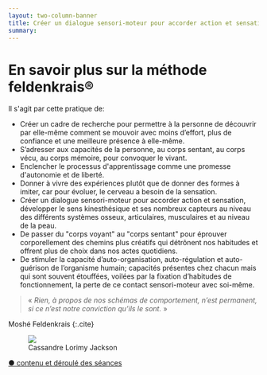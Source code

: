 ```yaml
---
layout: two-column-banner
title: Créer un dialogue sensori-moteur pour accorder action et sensation
summary: 
---
```

# En savoir plus sur la méthode feldenkrais<span class="registered">&reg;</span>

Il s'agit par cette pratique de:
<ul>
<li>Créer un cadre de recherche pour permettre à la personne de découvrir par elle-même comment se mouvoir avec moins d’effort, plus de confiance et une meilleure présence à elle-même.</li>

<li>S’adresser aux capacités de la personne, au corps sentant, au corps vécu, au corps mémoire, pour convoquer le vivant.</li>

<li>Enclencher le processus d'apprentissage comme une promesse d'autonomie et de liberté.</li>

<li>Donner à vivre des expériences plutôt que de donner des formes à imiter, car pour évoluer, le cerveau a besoin de la sensation.</li>

<li>Créer un dialogue sensori-moteur pour accorder action et sensation, développer le sens kinesthésique et ses nombreux capteurs au niveau des différents systèmes osseux, articulaires, musculaires et au niveau de la peau.</li>

<li>De passer du "corps voyant" au "corps sentant" pour éprouver corporellement des chemins plus créatifs qui détrônent nos habitudes et offrent plus de choix dans nos actes quotidiens.</li>

<li>De stimuler  la capacité d’auto-organisation, auto-régulation et auto-guérison de l’organisme humain; capacités présentes chez chacun mais qui sont souvent étouffées, voilées par la fixation d’habitudes de fonctionnement, la perte de ce contact sensori-moteur avec soi-même.</li>
</ul>



> «&nbsp;*Rien, à propos de nos schémas de comportement, n’est permanent, si ce n’est notre conviction qu’ils le sont.*&nbsp;»

Moshé Feldenkrais
{:.cite}

<div class="media-outer">
  <div class="media-image">
   <figure>
    <img src="http://res.cloudinary.com/dnxcesebo/image/upload/c_scale,h_400,r_15/v1527780032/cassandre_blanche_poisson_lk28dq.jpg"/>
   <figcaption>Cassandre Lorimy Jackson</figcaption>
   </figure>
  </div>
 <div class="savoir-plus"><a href="contenu-des-seances-feldenkrais">●&nbsp;contenu et déroulé des séances</a>
 </div>
</div>

